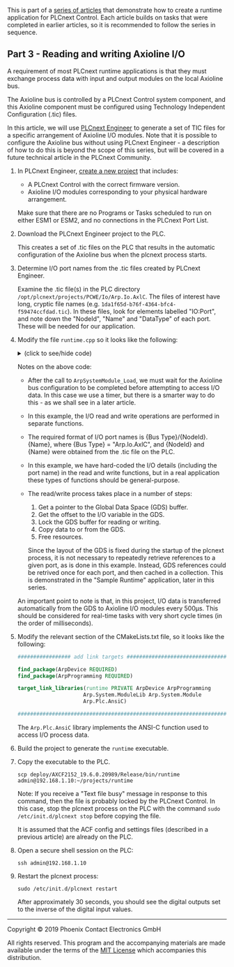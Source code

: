 This is part of a [series of articles](https://github.com/PLCnext/SampleRuntime) that demonstrate how to create a runtime application for PLCnext Control. Each article builds on tasks that were completed in earlier articles, so it is recommended to follow the series in sequence.

## Part 3 - Reading and writing Axioline I/O

A requirement of most PLCnext runtime applications is that they must exchange process data with input and output modules on the local Axioline bus.

The Axioline bus is controlled by a PLCnext Control system component, and this Axioline component must be configured using Technology Independent Configuration (.tic) files.

In this article, we will use [PLCnext Engineer](http://phoenixcontact.net/product/1046008) to generate a set of TIC files for a specific arrangement of Axioline I/O modules. Note that it is possible to configure the Axioline bus without using PLCnext Engineer - a description of how to do this is beyond the scope of this series, but will be covered in a future technical article in the PLCnext Community.

1. In PLCnext Engineer, [create a new project](https://youtu.be/I-FeT3p6cGA) that includes:
   - A PLCnext Control with the correct firmware version.
   - Axioline I/O modules corresponding to your physical hardware arrangement.

   Make sure that there are no Programs or Tasks scheduled to run on either ESM1 or ESM2, and no connections in the PLCnext Port List.

1. Download the PLCnext Engineer project to the PLC.

   This creates a set of .tic files on the PLC that results in the automatic configuration of the Axioline bus when the plcnext process starts.

1. Determine I/O port names from the .tic files created by PLCnext Engineer.

   Examine the .tic file(s) in the PLC directory `/opt/plcnext/projects/PCWE/Io/Arp.Io.AxlC`. The files of interest have long, cryptic file names (e.g. `1da1f65d-b76f-4364-bfc4-f59474ccfdad.tic`). In these files, look for elements labelled "IO:Port", and note down the "NodeId", "Name" and "DataType" of each port. These will be needed for our application.

1. Modify the file `runtime.cpp` so it looks like the following:
   <details>
   <summary>(click to see/hide code)</summary>

   ```cpp
   //
   // Copyright (c) 2019 Phoenix Contact GmbH & Co. KG. All rights reserved.
   // Licensed under the MIT. See LICENSE file in the project root for full license information.
   // SPDX-License-Identifier: MIT
   //
   #include "Arp/System/ModuleLib/Module.h"
   #include "Arp/System/Commons/Logging.h"
   #include "Arp/Plc/AnsiC/Gds/DataLayout.h"
   #include "Arp/Plc/AnsiC/Io/FbIoSystem.h"
   #include "Arp/Plc/AnsiC/Io/Axio.h"

   #include <syslog.h>
   #include <unistd.h>

   using namespace Arp;

   // Read data from a fieldbus input frame
   void readInputData(char* pValue, size_t valueSize)
   {
      TGdsBuffer* gdsBuffer = NULL;

      if(ArpPlcIo_GetBufferPtrByPortName("Arp.Io.AxlC", "Arp.Io.AxlC/0.~DI8", &gdsBuffer))
      {
         size_t offset = 0;
         if(ArpPlcGds_GetVariableOffset(gdsBuffer, "Arp.Io.AxlC/0.~DI8", &offset))
         {
            // Begin read operation, memory buffer will be locked
            char* readDataBufferPage;
            if(ArpPlcGds_BeginRead(gdsBuffer, &readDataBufferPage))
            {
               // Copy data from GDS buffer
               char* dataAddress = readDataBufferPage + offset;
               memcpy(pValue, dataAddress, valueSize);

               // Unlock buffer
               if(!ArpPlcGds_EndRead(gdsBuffer))
               {
                  Log::Error("ArpPlcGds_EndRead failed");
               }
            }
            else
            {
               Log::Error("ArpPlcGds_BeginRead failed");
               ArpPlcGds_EndRead(gdsBuffer);
            }
         }
         else
         {
            Log::Error("ArpPlcGds_GetVariableOffset failed");
         }
      }
      else
      {
         Log::Error("ArpPlcIo_GetBufferPtrByPortName failed");
      }

      // Release the GDS buffer and free internal resources
      if(gdsBuffer != NULL)
      {
         if(!ArpPlcIo_ReleaseGdsBuffer(gdsBuffer))
         {
            Log::Error("ArpPlcIo_ReleaseGdsBuffer failed");
         }
      }
   }

   // Write data to a fieldbus output frame
   void writeOutputData(const char* pValue, size_t valueSize)
   {
      TGdsBuffer* gdsBuffer = NULL;
      if(ArpPlcIo_GetBufferPtrByPortName("Arp.Io.AxlC", "Arp.Io.AxlC/0.~DO8", &gdsBuffer))
      {
         size_t offset = 0;
         if(ArpPlcGds_GetVariableOffset(gdsBuffer, "Arp.Io.AxlC/0.~DO8", &offset))
         {
            // Begin write operation, memory buffer will be locked
            char* dataBufferPage = NULL;
            if(ArpPlcGds_BeginWrite(gdsBuffer, &dataBufferPage))
            {
               // Copy data to GDS buffer
               char* dataAddress = dataBufferPage + offset;
               memcpy(dataAddress, pValue, valueSize);

               // Unlock buffer
               if(!ArpPlcGds_EndWrite(gdsBuffer))
               {
                  Log::Error("ArpPlcGds_EndWrite failed");
               }
            }
            else
            {
               Log::Error("ArpPlcGds_BeginWrite failed");
               ArpPlcGds_EndWrite(gdsBuffer);
            }
         }
         else
         {
            Log::Error("ArpPlcGds_GetVariableOffset failed");
         }
      }
      else
      {
         Log::Error("ArpPlcIo_GetBufferPtrByPortName failed");
      }

      // Release the GDS buffer and free internal resources
      if(gdsBuffer != NULL)
      {
         if(!ArpPlcIo_ReleaseGdsBuffer(gdsBuffer))
         {
            Log::Error("ArpPlcIo_ReleaseGdsBuffer failed");
         }
      }
   }

   int main()
   {
      // Ask plcnext for access to its services
      // Use syslog for logging until the PLCnext logger is ready
      openlog ("runtime", LOG_CONS | LOG_PID | LOG_NDELAY, LOG_LOCAL1);
      if (ArpSystemModule_Load("/usr/lib", "runtime", "/opt/plcnext/projects/runtime/runtime.acf.settings") != 0)
      {
         syslog (LOG_ERR, "Could not load Arp System Module");
         return -1;
      }
      syslog (LOG_INFO, "Loaded Arp System Module");
      closelog();

      Log::Info("Hello PLCnext");

      // Wait for Axioline configuration to be completed
      // before attempting to access I/O
      sleep(30);

      // Declare a process data item
      uint8_t value = 0;

      while (true)
      {
         // Read process inputs
         readInputData((char*)&value, sizeof(value));

         Log::Info("Read value of: {0:#04x}", value);

         // Perform application-specific processing
         // In this case, simply invert the process data bits
         value = ~value;

         // Write process outputs
         writeOutputData((char*)&value, sizeof(value));

         // Wait a short time before repeating
         sleep(1);
      }
   }
   ```

   </details>


   Notes on the above code:
   - After the call to `ArpSystemModule_Load`, we must wait for the Axioline bus configuration to be completed before attempting to access I/O data. In this case we use a timer, but there is a smarter way to do this - as we shall see in a later article.
   - In this example, the I/O read and write operations are performed in separate functions.
   - The required format of I/O port names is {Bus Type}/{NodeId}.{Name}, where {Bus Type} = "Arp.Io.AxlC", and {NodeId} and {Name} were obtained from the .tic file on the PLC.
   - In this example, we have hard-coded the I/O details (including the port name) in the read and write functions, but in a real application these types of functions should be general-purpose.
   - The read/write process takes place in a number of steps:
      1. Get a pointer to the Global Data Space (GDS) buffer.
      1. Get the offset to the I/O variable in the GDS.
      1. Lock the GDS buffer for reading or writing.
      1. Copy data to or from the GDS.
      1. Free resources.
   
      Since the layout of the GDS is fixed during the startup of the plcnext process, it is not necessary to repeatedly retrieve references to a given port, as is done in this example. Instead, GDS references could be retrived once for each port, and then cached in a collection. This is demonstrated in the "Sample Runtime" application, later in this series.
   
   An important point to note is that, in this project, I/O data is transferred automatically from the GDS to Axioline I/O modules every 500μs. This should be considered for real-time tasks with very short cycle times (in the order of milliseconds).

1. Modify the relevant section of the CMakeLists.txt file, so it looks like the following:
   ```cmake
   ################# add link targets ####################################################

   find_package(ArpDevice REQUIRED)
   find_package(ArpProgramming REQUIRED)

   target_link_libraries(runtime PRIVATE ArpDevice ArpProgramming
                        Arp.System.ModuleLib Arp.System.Module
                        Arp.Plc.AnsiC)

   #######################################################################################
   ```
   The `Arp.Plc.AnsiC` library implements the ANSI-C function used to access I/O process data.

1. Build the project to generate the `runtime` executable.

1. Copy the executable to the PLC.
   ```
   scp deploy/AXCF2152_19.6.0.20989/Release/bin/runtime admin@192.168.1.10:~/projects/runtime
   ```
   Note: If you receive a "Text file busy" message in response to this command, then the file is probably locked by the PLCnext Control. In this case, stop the plcnext process on the PLC with the command `sudo /etc/init.d/plcnext stop` before copying the file.

   It is assumed that the ACF config and settings files (described in a previous article) are already on the PLC.

1. Open a secure shell session on the PLC:
   ```
   ssh admin@192.168.1.10
   ```

1. Restart the plcnext process:
   ```
   sudo /etc/init.d/plcnext restart
   ```
   After approximately 30 seconds, you should see the digital outputs set to the inverse of the digital input values.

---

Copyright © 2019 Phoenix Contact Electronics GmbH

All rights reserved. This program and the accompanying materials are made available under the terms of the [MIT License](http://opensource.org/licenses/MIT) which accompanies this distribution.
